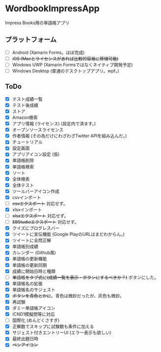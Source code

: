 # WordbookImpressApp
Impress Books用の単語帳アプリ

## プラットフォーム
- [ ] Android (Xamarin Forms。ほぼ完成)
- [ ] ~~iOS (Macとライセンスがあれば比較的容易に移植可能)~~
- [ ] Windows UWP (Xamarin Formsではなくネイティブ開発予定)
- [ ] Windows Desktop (普通のデスクトップアプリ。wpf。)

## ToDo
- [x] テスト成績一覧
- [x] テスト後成績
- [x] ストア
- [x] Amazon検索
- [x] アプリ情報 (ライセンス) (設定内で済ます。)
- [x] オープンソースライセンス
- [x] 作者情報 (その為だけにわざわざTwitter APIを組み込んだ。)
- [x] チュートリアル
- [x] 設定画面
- [x] アプリアイコン設定 (仮)
- [x] 単語帳削除
- [x] 単語帳検索
- [x] ソート
- [x] 全体検索
- [x] 全体テスト
- [x] ツールバーアイコン作成
- [x] csvインポート
- [ ] ~~csvエクスポート~~ 対応せず。
- [x] xlsxインポート
- [ ] ~~xlsxエクスポート~~ 対応せず。
- [ ] ~~EBStudioエクスポート~~ 対応せず。
- [x] クイズにプログレスバー
- [x] ツイートに宣伝機能 (Google PlayのURLはまだわからん。)
- [x] ツイートに全問正解
- [x] 単語帳別成績
- [x] カレンダー (Github風)
- [x] 単語帳の更新機能
- [x] 単語帳の更新同期
- [x] 成績に開始日時と種類
- [ ] ~~単語帳をタブ式に(成績一覧を表示・ボタンにするべきか？)~~ ボタンにした。
- [x] 単語帳名の拡張
- [x] 単語帳名のサジェスト
- [x] ~~ボタンを青色とかに~~。青色は微妙だったが、灰色も微妙。
- [x] 再試験
- [x] ダミー単語帳アイコン
- [x] ICND1模擬問等に対応
- [ ] 国際化 (めんどくさすぎ)
- [x] 正解数でスキップに試験数も条件に加える
- [x] サジェスト付きエントリーUI (エラー表示も欲しい)
- [x] 最終出題日時
- [x] ~~ペンアイコン~~
